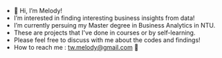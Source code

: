- 👋 Hi, I’m Melody!
- I’m interested in finding interesting business insights from data!
- I’m currently persuing my Master degree in Business Analytics in NTU.
- These are projects that I've done in courses or by self-learning.
- Please feel free to discuss with me about the codes and findings!
- How to reach me : tw.melody@gmail.com 📧
